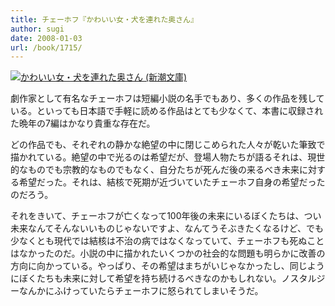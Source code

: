 ```yaml
---
title: チェーホフ『かわいい女・犬を連れた奥さん』
author: sugi
date: 2008-01-03
url: /book/1715/
---
```

<a href="http://www.amazon.co.jp/exec/obidos/ASIN/4102065032/chezsugi-22/ref=nosim/" name="amazletlink" target="_blank"><img src="http://i2.wp.com/ec2.images-amazon.com/images/I/51KCKKKEBFL.SL160.jpg?w=660" alt="かわいい女・犬を連れた奥さん (新潮文庫)" class="alignleft" data-recalc-dims="1" /></a>

劇作家として有名なチェーホフは短編小説の名手でもあり、多くの作品を残している。といっても日本語で手軽に読める作品はとても少なくて、本書に収録された晩年の7編はかなり貴重な存在だ。

どの作品でも、それぞれの静かな絶望の中に閉じこめられた人々が乾いた筆致で描かれている。絶望の中で光るのは希望だが、登場人物たちが語るそれは、現世的なものでも宗教的なものでもなく、自分たちが死んだ後の来るべき未来に対する希望だった。それは、結核で死期が近づいていたチェーホフ自身の希望だったのだろう。

それをきいて、チェーホフが亡くなって100年後の未来にいるぼくたちは、つい未来なんてそんないいものじゃないですよ、なんてうそぶきたくなるけど、でも少なくとも現代では結核は不治の病ではなくなっていて、チェーホフも死ぬことはなかったのだ。小説の中に描かれたいくつかの社会的な問題も明らかに改善の方向に向かっている。やっぱり、その希望はまちがいじゃなかったし、同じようにぼくたちも未来に対して希望を持ち続けるべきなのかもしれない。ノスタルジーなんかにふけっていたらチェーホフに怒られてしまいそうだ。

